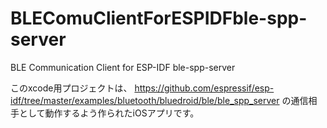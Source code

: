 # BLEComuClientForESPIDFble-spp-server
BLE Communication Client for ESP-IDF ble-spp-server

このxcode用プロジェクトは、 https://github.com/espressif/esp-idf/tree/master/examples/bluetooth/bluedroid/ble/ble_spp_server の通信相手として動作するよう作られたiOSアプリです。
